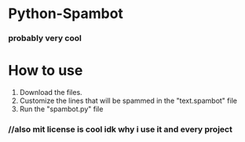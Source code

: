 # Python-Spambot
### probably very cool

# How to use

1. Download the files.
2. Customize the lines that will be spammed in the "text.spambot" file
3. Run the "spambot.py" file

### //also mit license is cool idk why i use it and every project
